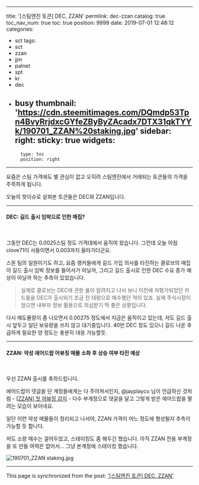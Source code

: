 
---
title: '[스팀엔진 토큰] DEC, ZZAN'
permlink: dec-zzan
catalog: true
toc_nav_num: true
toc: true
position: 9999
date: 2019-07-01 12:48:12
categories:
- sct
tags:
- sct
- zzan
- jjm
- palnet
- spt
- kr
- dec
- busy
thumbnail: 'https://cdn.steemitimages.com/DQmdp53Tpn4BvyRrjdxcGYfeZByByZAcadx7DTX31qkTYYk/190701_ZZAN%20staking.jpg'
sidebar:
    right:
        sticky: true
widgets:
    -
        type: toc
        position: right
---


요즘은 스팀 가격에도 별 관심이 없고 오히려 스팀엔진에서 거래되는 토큰들의 가격을 주목하게 됩니다. 

오늘의 핫이슈로 살펴본 토큰들은 DEC와 ZZAN입니다.

---

#### DEC: 길드 출시 임박으로 인한 매집?
<br>

그동안 DEC는 0.0025스팀 정도 가격대에서 움직여 왔습니다. 그런데 오늘 아침 clove71이 사들이면서 0.003까지 올라가더군요.

스몬 팀의 일원이기도 하고, 요즘 랭커들에게 길드 가입 의사를 타진하는 클로브의 매집이 길드 출시 임박 정보를 들어서가 아닐까, 그리고 길드 출시로 인한 DEC 수요 증가 예상이 아닐까 하는 추측이 있었습니다.

> 실제로 클로브는 DEC에 관한 룰이 알려지고 나서 보니 이전에 저평가되었던 카드들을 DEC가 출시되기 조금 전 대량으로 매수했던 적이 있죠. 실제 주식시장이었으면 내부자 정보 활용으로 의심받기 딱 좋은 상황입니다.

다시 매도물량이 좀 나오면서 0.00275 정도에서 지금은 움직이고 있는데, 저도 길드 출시 앞두고 일단 보유량을 쓰지 않고 대기중입니다. 40만 DEC 정도 있으니 길드 나온 후 급하게 필요한 양 정도는 충분히 대응 가능할듯. 

---

#### ZZAN: 악성 에어드랍 어뷰징 매물 소화 후 상승 여부 타진 예상
<br>

우선 ZZAN  출시를 축하드립니다. 

에어드랍이 댓글을 단 계정들에게는 다 주어져서인지, @jayplayco 님이 언급하신 것처럼 -  [[ZZAN] 첫 어뷰징 감지](https://www.steemcoinpan.com/sct/@jayplay.cur/zzan) - 다수 부계정으로 댓글을 달고 그렇게 받은 에어드랍을 팔려는 모습이 보이네요.

일단 이런 악성 매물들이 정리되고 나서야, ZZAN 가격이 어느 정도에 형성될지 추측이 가능할 듯 합니다.

저도 소량 매수는 걸어두었고, 스테이킹도 좀 해두긴 했습니다. 아직 ZZAN 전용 부계정을 또 만들 여력은 없어서... 그냥 본계정에 스테이킹 했습니다.

![190701_ZZAN staking.jpg](https://cdn.steemitimages.com/DQmdp53Tpn4BvyRrjdxcGYfeZByByZAcadx7DTX31qkTYYk/190701_ZZAN%20staking.jpg)

- - -

This page is synchronized from the post: ['[스팀엔진 토큰] DEC, ZZAN'](https://steemit.com/@glory7/dec-zzan)
